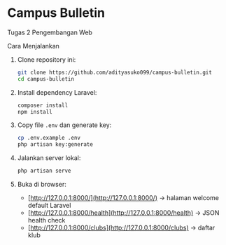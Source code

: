 # Campus Bulletin

Tugas 2 Pengembangan Web

Cara Menjalankan
1. Clone repository ini:
   ```bash
   git clone https://github.com/adityasuko099/campus-bulletin.git
   cd campus-bulletin
   ```

2. Install dependency Laravel:
   ```bash
   composer install
   npm install
   ```

3. Copy file `.env` dan generate key:
   ```bash
   cp .env.example .env
   php artisan key:generate
   ```

4. Jalankan server lokal:
   ```bash
   php artisan serve
   ```

5. Buka di browser:
   - [http://127.0.0.1:8000/](http://127.0.0.1:8000/) → halaman welcome default Laravel
   - [http://127.0.0.1:8000/health](http://127.0.0.1:8000/health) → JSON health check
   - [http://127.0.0.1:8000/clubs](http://127.0.0.1:8000/clubs) → daftar klub

